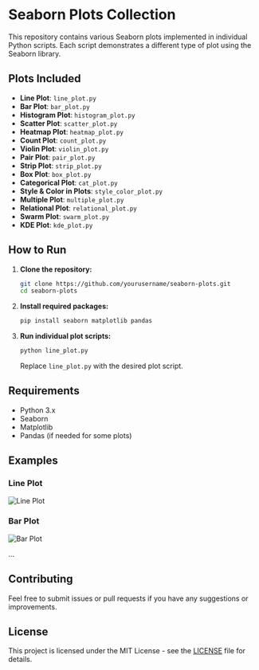 # Seaborn Plots Collection

This repository contains various Seaborn plots implemented in individual Python scripts. Each script demonstrates a different type of plot using the Seaborn library.

## Plots Included

- **Line Plot**: `line_plot.py`
- **Bar Plot**: `bar_plot.py`
- **Histogram Plot**: `histogram_plot.py`
- **Scatter Plot**: `scatter_plot.py`
- **Heatmap Plot**: `heatmap_plot.py`
- **Count Plot**: `count_plot.py`
- **Violin Plot**: `violin_plot.py`
- **Pair Plot**: `pair_plot.py`
- **Strip Plot**: `strip_plot.py`
- **Box Plot**: `box_plot.py`
- **Categorical Plot**: `cat_plot.py`
- **Style & Color in Plots**: `style_color_plot.py`
- **Multiple Plot**: `multiple_plot.py`
- **Relational Plot**: `relational_plot.py`
- **Swarm Plot**: `swarm_plot.py`
- **KDE Plot**: `kde_plot.py`

## How to Run

1. **Clone the repository:**
    ```sh
    git clone https://github.com/yourusername/seaborn-plots.git
    cd seaborn-plots
    ```

2. **Install required packages:**
    ```sh
    pip install seaborn matplotlib pandas
    ```

3. **Run individual plot scripts:**
    ```sh
    python line_plot.py
    ```

    Replace `line_plot.py` with the desired plot script.

## Requirements

- Python 3.x
- Seaborn
- Matplotlib
- Pandas (if needed for some plots)

## Examples

### Line Plot
![Line Plot](path_to_your_image/line_plot.png)

### Bar Plot
![Bar Plot](path_to_your_image/bar_plot.png)

...

## Contributing

Feel free to submit issues or pull requests if you have any suggestions or improvements.

## License

This project is licensed under the MIT License - see the [LICENSE](LICENSE) file for details.
